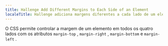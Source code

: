 ```yaml
---
title: Hallenge Add Different Margins to Each Side of an Element
localeTitle: Hallenge adiciona margens diferentes a cada lado de um elemento
---
```

O CSS permite controlar a margem de um elemento em todos os quatro lados com os atributos `margin-top` , `margin-right` , `margin-bottom` e `margin-left` .